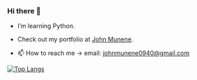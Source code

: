 ### Hi there 👋




 - I’m learning Python.
 - Check out my portfolio at [John Munene](https://munene-portfolio.web.app/).
 
 - 📫 How to reach me -> email: johnmunene0940@gmail.com
 
  [![Top Langs](https://github-readme-stats.vercel.app/api/top-langs/?username=JohnMunene&theme=radical&show_icons=true)](https://github.com/anuraghazra/github-readme-stats)
